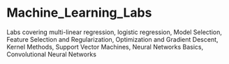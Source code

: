 # Machine_Learning_Labs
Labs covering multi-linear regression, logistic regression, Model Selection, Feature Selection and Regularization, Optimization and Gradient Descent, Kernel Methods, Support Vector Machines, Neural Networks Basics, Convolutional Neural Networks
